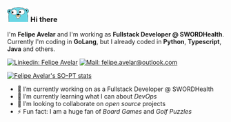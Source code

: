 ### <img src="./img/go.png" width="50"/> Hi there

I'm **Felipe Avelar** and I'm working as **Fullstack Developer @ SWORDHealth**. Currently I'm coding in **GoLang**, but I already coded in **Python**, **Typescript**, **Java** and others.

[![Linkedin: Felipe Avelar][1]][2]
[![Mail: felipe.avelar@outlook.com][5]][6]

[![Felipe Avelar's SO-PT stats][3]][4]

- 🔭 I’m currently working on as a Fullstack Developer @ SWORDHealth
- 🌱 I’m currently learning what I can about _DevOps_
- 👯 I’m looking to collaborate on *open source* projects
- ⚡ Fun fact: I am a huge fan of _Board Games_ and _Golf Puzzles_

[1]: https://img.shields.io/badge/-Felipe%20Avelar-blue?style=flat-square&logo=Linkedin&logoColor=white&link=https://www.linkedin.com/in/felipeavelar/
[2]: https://www.linkedin.com/in/felipeavelar/
[3]: https://pt.stackoverflow.com/users/flair/1333.png?theme=dark
[4]: https://pt.stackoverflow.com/users/1333/felipe-avelar
[5]: https://img.shields.io/badge/-felipe.avelar@outlook.com-004296?style=flat-square&logo=microsoftoutlook&logoColor=white&link=mailto:felipe.avelar@outlook.com
[6]: mailto:felipe.avelar@outlook.com

